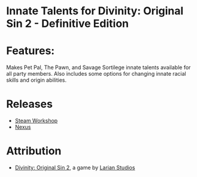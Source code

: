 Innate Talents for Divinity: Original Sin 2 - Definitive Edition
=======

# Features:

Makes Pet Pal, The Pawn, and Savage Sortilege innate talents available for all party members. Also includes some options for changing innate racial skills and origin abilities.

# Releases
* [Steam Workshop](https://steamcommunity.com/sharedfiles/filedetails/?id=1594709696) 
* [Nexus](https://www.nexusmods.com/divinityoriginalsin2definitiveedition/mods/217/)

# Attribution
- [Divinity: Original Sin 2](http://store.steampowered.com/app/435150/Divinity_Original_Sin_2/), a game by [Larian Studios](http://larian.com/)